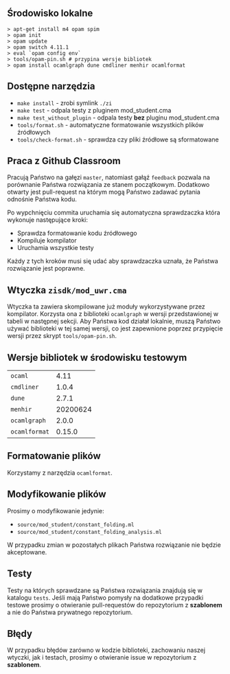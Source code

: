 ## Środowisko lokalne
```
> apt-get install m4 opam spim
> opam init
> opam update
> opam switch 4.11.1
> eval `opam config env`
> tools/opam-pin.sh # przypina wersje bibliotek
> opam install ocamlgraph dune cmdliner menhir ocamlformat
```

## Dostępne narzędzia
- `make install` -  zrobi symlink `./zi`
- `make test`    -  odpala testy z pluginem mod_student.cma
- `make test_without_plugin` - odpala testy __bez__ pluginu mod_student.cma
- `tools/format.sh` - automatyczne formatowanie wszystkich plików źródłowych
- `tools/check-format.sh` - sprawdza czy pliki źródłowe są sformatowane

## Praca z Github Classroom
Pracują Państwo na gałęzi `master`, natomiast gałąź `feedback` pozwala na porównanie Państwa rozwiązania ze stanem początkowym. Dodatkowo otwarty jest pull-request na którym mogą Państwo zadawać pytania odnośnie Państwa kodu.

Po wypchnięciu commita uruchamia się automatyczna sprawdzaczka która wykonuje następujące kroki:

- Sprawdza formatowanie kodu źródłowego
- Kompiluje kompilator
- Uruchamia wszystkie testy

Każdy z tych kroków musi się udać aby sprawdzaczka uznała, że Państwa rozwiązanie jest poprawne.

## Wtyczka `zisdk/mod_uwr.cma`
Wtyczka ta zawiera skompilowane już moduły wykorzystywane przez kompilator.
Korzysta ona z biblioteki `ocamlgraph` w wersji przedstawionej w tabeli w następnej sekcji.
Aby Państwa kod działał lokalnie, muszą Państwo używać biblioteki w tej samej wersji, co jest zapewnione poprzez przypięcie wersji przez skrypt `tools/opam-pin.sh`.

## Wersje bibliotek w środowisku testowym
|               |     |
| ---           | --- 
| `ocaml`       | 4.11 
| `cmdliner`    | 1.0.4
| `dune`        | 2.7.1
| `menhir`      | 20200624
| `ocamlgraph`  | 2.0.0
| `ocamlformat` | 0.15.0

## Formatowanie plików
Korzystamy z narzędzia `ocamlformat`.

## Modyfikowanie plików
Prosimy o modyfikowanie jedynie:

- `source/mod_student/constant_folding.ml`
- `source/mod_student/constant_folding_analysis.ml`

W przypadku zmian w pozostałych plikach Państwa rozwiązanie nie będzie akceptowane.

## Testy
Testy na których sprawdzane są Państwa rozwiązania znajdują się w katalogu `tests`. Jeśli mają Państwo pomysły na dodatkowe przypadki testowe prosimy o otwieranie pull-requestów do repozytorium z __szablonem__ a nie do Państwa prywatnego repozytorium.

## Błędy
W przypadku błędów zarówno w kodzie biblioteki, zachowaniu naszej wtyczki, jak i testach, prosimy o otwieranie issue w repozytorium z __szablonem__.
